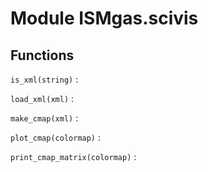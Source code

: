 Module ISMgas.scivis
====================

Functions
---------

`is_xml(string)`
:   

`load_xml(xml)`
:   

`make_cmap(xml)`
:   

`plot_cmap(colormap)`
:   

`print_cmap_matrix(colormap)`
: